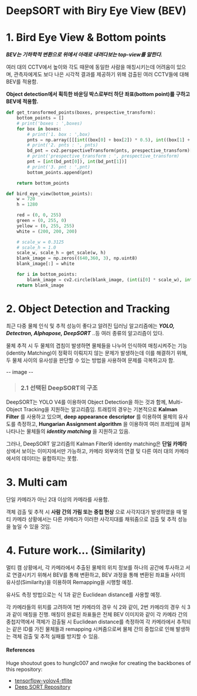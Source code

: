 DeepSORT with Biry Eye View (BEV)
 ====================
 # 1. Bird Eye View & Bottom points
  __*BEV는 기하학적 변환으로 위에서 아래로 내려다보는 top-view를 말한다.*__
  
  여러 대의 CCTV에서 높이와 각도 때문에 동일한 사람을 매칭시키는데 어려움이 있으며, 관측자에게도 보다 나은 시각적 결과를 제공하기 위해 검출된 여러 CCTV들에 대해 BEV를 적용함.
 
 __Object detection에서 획득한 바운딩 박스로부터 하단 좌표(bottom point)를 구하고 BEV에 적용함.__
 
``` python
def get_transformed_points(boxes, prespective_transform):
    bottom_points = []
    # print('boxes : ',boxes)
    for box in boxes:
        # print('1. box : ',box)
        pnts = np.array([[[int((box[0] + box[2]) * 0.5), int((box[1] + box[3]) * 0.5)]]], dtype="float32")
        # print('2. pnts : ', pnts)
        bd_pnt = cv2.perspectiveTransform(pnts, prespective_transform)[0][0]
        # print('prespective_transform : ', prespective_transform)
        pnt = [int(bd_pnt[0]), int(bd_pnt[1])]
        # print('3. pnt : ',pnt)
        bottom_points.append(pnt)

    return bottom_points
``` 


``` python
def bird_eye_view(bottom_points):
    w = 720
    h = 1280

    red = (0, 0, 255)
    green = (0, 255, 0)
    yellow = (0, 255, 255)
    white = (200, 200, 200)

    # scale_w = 0.3125
    # scale_h = 1.0
    scale_w, scale_h = get_scale(w, h)
    blank_image = np.zeros((640,360, 3), np.uint8)
    blank_image[:] = white

    for i in bottom_points:
        blank_image = cv2.circle(blank_image, (int(i[0] * scale_w), int(i[1] * scale_h)), 5, green, 10)
    return blank_image
```



# 2. Object Detection and Tracking
  최근 다중 물체 인식 및 추적 성능이 좋다고 알려진 딥러닝 알고리즘에는 __*YOLO, Detectron, Alphapose, DeepSORT*__ ..등 여러 종류의 알고리즘이 있다.
  
  물체 추적 시 두 물체의 겹침이 발생하면 물체들을 나누어 인식하여 매칭시켜주는 기능(identity Matching)이 정확히 이뤄지지 않는 문제가 발생하는데 이를 해결하기 위해, 두 물체 사이의 유사성을 판단할 수 있는 방법을 사용하여 문제를 극복하고자 함.
  
  -- image --
  
> ### 2.1 선택된 DeepSORT의 구조
  DeepSORT는 YOLO V4를 이용하여 Object Detection을 하는 것과 함께, Multi-Object Tracking을 지원하는 알고리즘임. 트래킹의 경우는 기본적으로 __Kalman Filter__ 를 사용하고 있으며, __deep appearance descriptor__ 를 이용하여 물체의 유사도를 측정하고, __Hungarian Assignment algorithm__ 을 이용하여 여러 프레임에 걸쳐 나타나는 물체들의 __*identity matching*__ 을 지원하고 있음.
  
  그러나, DeepSORT 알고리즘의 Kalman Filter와 identity matching은 __단일 카메라__ 상에서 보이는 이미지에서만 가능하고, 카메라 외부와의 연결 및 다른 여러 대의 카메라에서의 데이터는 융합하지는 못함.
  
# 3. Multi cam
  단일 카메라가 아닌 2대 이상의 카메라를 사용함.
  
  객체 검출 및 추적 시 __사람 간의 가림 또는 중첩 현상__ 으로 사각지대가 발생하였을 때 멀티 카메라 상황에서는 다른 카메라가 이러한 사각지대를 채워줌으로 검출 및 추적 성능을 높일 수 있을 것임.
   
   
# 4. Future work... (Similarity)
  멀티 캠 상황에서, 각 카메라에서 추출된 물체의 위치 정보를 하나의 공간에 투사하고 서로 연결시키기 위해서 BEV를 통해 변환하고, BEV 과정을 통해 변환된 좌표들 사이의 유사성(Similarity)을 이용하여 Remapping을 시행할 예정.
  
  유사도 측정 방법으로는 식 1과 같은 Euclidean distance를 사용할 예정.
  
  각 카메라들의 위치를 고려하여 1번 카메라의 경우 식 2와 같이, 2번 카메라의 경우 식 3과 같이 매칭을 진행. 매칭이 완료된 좌표들은 전체 BEV 이미지와 같이 각 카메라 간의 중첩지역에서 객체가 검출될 시 Euclidean distance를 측정하여 각 카메라에서 추적되는 같은 ID를 가진 물체들과 remapping 시켜줌으로써 물체 간의 중첩으로 인해 발생하는 객체 검출 및 추적 실패를 방지할 수 있음.


#### References  

   Huge shoutout goes to hunglc007 and nwojke for creating the backbones of this repository:
  * [tensorflow-yolov4-tflite](https://github.com/hunglc007/tensorflow-yolov4-tflite)
  * [Deep SORT Repository](https://github.com/nwojke/deep_sort)
